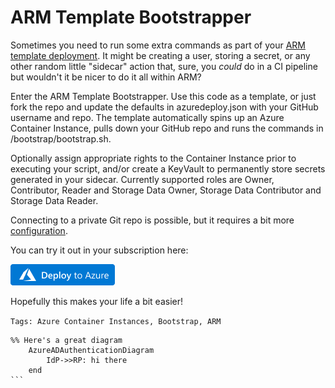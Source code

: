# ARM Template Bootstrapper
Sometimes you need to run some extra commands as part of your [ARM template deployment](https://docs.microsoft.com/en-us/azure/azure-resource-manager/resource-group-authoring-templates). It might be creating a user, storing a secret, or any other random little "sidecar" action that, sure, you *could* do in a CI pipeline but wouldn't it be nicer to do it all within ARM?

Enter the ARM Template Bootstrapper. Use this code as a template, or just fork the repo and update the defaults in azuredeploy.json with your GitHub username and repo. The template automatically spins up an Azure Container Instance, pulls down your GitHub repo and runs the commands in /bootstrap/bootstrap.sh.

Optionally assign appropriate rights to the Container Instance prior to executing your script, and/or create a KeyVault to permanently store secrets generated in your sidecar. Currently supported roles are Owner, Contributor, Reader and Storage Data Owner, Storage Data Contributor and Storage Data Reader. 

Connecting to a private Git repo is possible, but it requires a bit more [configuration](https://docs.microsoft.com/en-us/azure/container-instances/container-instances-volume-gitrepo#private-git-repo-authentication).

You can try it out in your subscription here:

<a href="https://portal.azure.com/#create/Microsoft.Template/uri/https%3A%2F%2Fraw.githubusercontent.com%2Ftescales%2Fazure-bootstrapper-arm%2Fmaster%2Fazuredeploy.json" target="_blank">
<img src="https://raw.githubusercontent.com/Azure/azure-quickstart-templates/master/1-CONTRIBUTION-GUIDE/images/deploytoazure.png"/></a>

Hopefully this makes your life a bit easier!

`Tags: Azure Container Instances, Bootstrap, ARM`

[azure-container-instances]: https://docs.microsoft.com/en-us/azure/container-instances/
[azure-resource-manager]: https://docs.microsoft.com/en-us/azure/azure-resource-manager/
[azure-bootstrapper-arm]: https://github.com/tescales/azure-bootstrapper-arm

```mermaid
%% Here's a great diagram
	AzureADAuthenticationDiagram
		IdP->>RP: hi there
	end
​```
```



